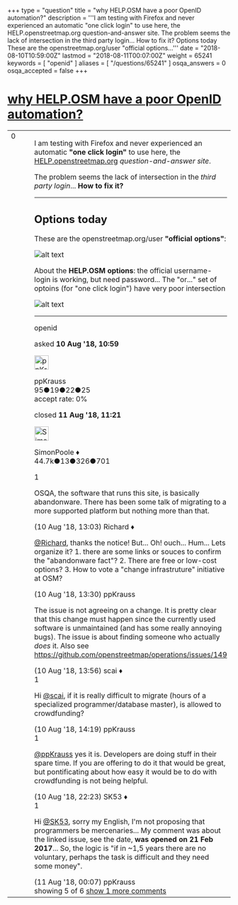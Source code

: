 +++
type = "question"
title = "why HELP.OSM have a poor OpenID automation?"
description = '''I am testing with Firefox and never experienced an automatic &quot;one click login&quot; to use here, the HELP.openstreetmap.org question-and-answer site. The problem seems the lack of intersection in the third party login... How to fix it?  Options today These are the openstreetmap.org/user &quot;official options...'''
date = "2018-08-10T10:59:00Z"
lastmod = "2018-08-11T00:07:00Z"
weight = 65241
keywords = [ "openid" ]
aliases = [ "/questions/65241" ]
osqa_answers = 0
osqa_accepted = false
+++

<div class="headNormal">

# [why HELP.OSM have a poor OpenID automation?](/questions/65241/why-helposm-have-a-poor-openid-automation)

</div>

<div id="main-body">

<div id="askform">

<table id="question-table" style="width:100%;">
<colgroup>
<col style="width: 50%" />
<col style="width: 50%" />
</colgroup>
<tbody>
<tr>
<td style="width: 30px; vertical-align: top"><div class="vote-buttons">
<span id="post-65241-upvote" class="ajax-command post-vote up" rel="nofollow" title="I like this post (click again to cancel)"> </span>
<div id="post-65241-score" class="post-score" title="current number of votes">
0
</div>
<span id="post-65241-downvote" class="ajax-command post-vote down" rel="nofollow" title="I dont like this post (click again to cancel)"> </span> <span id="favorite-mark" class="ajax-command favorite-mark" rel="nofollow" title="mark/unmark this question as favorite (click again to cancel)"> </span>
<div id="favorite-count" class="favorite-count">
&#10;</div>
</div></td>
<td><div id="item-right">
<div class="question-body">
<p>I am testing with Firefox and never experienced an automatic <strong>"one click login"</strong> to use here, the <a href="https://help.openstreetmap.org">HELP.openstreetmap.org</a> <em>question-and-answer site</em>.</p>
<p>The problem seems the lack of intersection in the <em>third party login</em>... <strong>How to fix it?</strong></p>
<hr />
<h2 id="options-today">Options today</h2>
<p>These are the openstreetmap.org/user <strong>"official options"</strong>:</p>
<p><img src="https://help.openstreetmap.org/upfiles/Screenshot-2018-8-10_OpenStreetMap.png" alt="alt text" /></p>
<p>About the <strong>HELP.OSM options</strong>: the official username-login is working, but need password... The "or..." set of optoins (for "one click login") have very poor intersection</p>
<p><img src="https://help.openstreetmap.org/upfiles/Screenshot-2018-8-10_Login_-_OSM_Help.png" alt="alt text" /></p>
<hr />
</div>
<div id="question-tags" class="tags-container tags">
<span class="post-tag tag-link-openid" rel="tag" title="see questions tagged &#39;openid&#39;">openid</span>
</div>
<div id="question-controls" class="post-controls">
&#10;</div>
<div class="post-update-info-container">
<div class="post-update-info post-update-info-user">
<p>asked <strong>10 Aug '18, 10:59</strong></p>
<img src="https://secure.gravatar.com/avatar/6963015ca2c3146e2a2a348b7fcb793b?s=32&amp;d=identicon&amp;r=g" class="gravatar" width="32" height="32" alt="ppKrauss&#39;s gravatar image" />
<p><span>ppKrauss</span><br />
<span class="score" title="95 reputation points">95</span><span title="19 badges"><span class="badge1">●</span><span class="badgecount">19</span></span><span title="22 badges"><span class="silver">●</span><span class="badgecount">22</span></span><span title="25 badges"><span class="bronze">●</span><span class="badgecount">25</span></span><br />
<span class="accept_rate" title="Rate of the user&#39;s accepted answers">accept rate:</span> <span title="ppKrauss has no accepted answers">0%</span></p>
</img>
</div>
<div class="post-update-info post-update-info-edited">
<p><span> closed <strong>11 Aug '18, 11:21</strong> </span></p>
<img src="https://secure.gravatar.com/avatar/ad2513d6f8e3d709d576ace900c12fa5?s=32&amp;d=identicon&amp;r=g" class="gravatar" width="32" height="32" alt="SimonPoole&#39;s gravatar image" />
<p><span>SimonPoole ♦</span><br />
<span class="score" title="44667 reputation points"><span>44.7k</span></span><span title="13 badges"><span class="badge1">●</span><span class="badgecount">13</span></span><span title="326 badges"><span class="silver">●</span><span class="badgecount">326</span></span><span title="701 badges"><span class="bronze">●</span><span class="badgecount">701</span></span></p>
</img>
</div>
</div>
<div id="comments-container-65241" class="comments-container">
<span id="65243"></span>
<div id="comment-65243" class="comment">
<div id="post-65243-score" class="comment-score">
1
</div>
<div class="comment-text">
<p>OSQA, the software that runs this site, is basically abandonware. There has been some talk of migrating to a more supported platform but nothing more than that.</p>
</div>
<div id="comment-65243-info" class="comment-info">
<span class="comment-age">(10 Aug '18, 13:03)</span> <span class="comment-user userinfo">Richard ♦</span>
</div>
</div>
<span id="65244"></span>
<div id="comment-65244" class="comment">
<div id="post-65244-score" class="comment-score">
&#10;</div>
<div class="comment-text">
<p><a href="https://help.openstreetmap.org/users/5/richard">@Richard</a>, thanks the notice! But... Oh! ouch... Hum... Lets organize it? 1. there are some links or souces to confirm the "abandonware fact"? 2. There are free or low-cost options? 3. How to vote a "change infrastruture" initiative at OSM?</p>
</div>
<div id="comment-65244-info" class="comment-info">
<span class="comment-age">(10 Aug '18, 13:30)</span> <span class="comment-user userinfo">ppKrauss</span>
</div>
</div>
<span id="65245"></span>
<div id="comment-65245" class="comment not_top_scorer">
<div id="post-65245-score" class="comment-score">
&#10;</div>
<div class="comment-text">
<p>The issue is not agreeing on a change. It is pretty clear that this change must happen since the currently used software is unmaintained (and has some really annoying bugs). The issue is about finding someone who actually <em>does</em> it. Also see <a href="https://github.com/openstreetmap/operations/issues/149">https://github.com/openstreetmap/operations/issues/149</a></p>
</div>
<div id="comment-65245-info" class="comment-info">
<span class="comment-age">(10 Aug '18, 13:56)</span> <span class="comment-user userinfo">scai ♦</span>
</div>
</div>
<span id="65246"></span>
<div id="comment-65246" class="comment">
<div id="post-65246-score" class="comment-score">
1
</div>
<div class="comment-text">
<p>Hi <a href="https://help.openstreetmap.org/users/158/scai">@scai</a>, if it is really difficult to migrate (hours of a specialized programmer/database master), is allowed to crowdfunding?</p>
</div>
<div id="comment-65246-info" class="comment-info">
<span class="comment-age">(10 Aug '18, 14:19)</span> <span class="comment-user userinfo">ppKrauss</span>
</div>
</div>
<span id="65261"></span>
<div id="comment-65261" class="comment">
<div id="post-65261-score" class="comment-score">
1
</div>
<div class="comment-text">
<p><a href="https://help.openstreetmap.org/users/14889/ppkrauss">@ppKrauss</a> yes it is. Developers are doing stuff in their spare time. If you are offering to do it that would be great, but pontificating about how easy it would be to do with crowdfunding is not being helpful.</p>
</div>
<div id="comment-65261-info" class="comment-info">
<span class="comment-age">(10 Aug '18, 22:23)</span> <span class="comment-user userinfo">SK53 ♦</span>
</div>
</div>
<span id="65262"></span>
<div id="comment-65262" class="comment">
<div id="post-65262-score" class="comment-score">
1
</div>
<div class="comment-text">
<p>Hi <a href="https://help.openstreetmap.org/users/647/sk53">@SK53</a>, sorry my English, I'm not proposing that programmers be mercenaries... My comment was about the linked issue, see the date, <strong>was opened on 21 Feb 2017</strong>... So, the logic is "if in ~1,5 years there are no voluntary, perhaps the task is difficult and they need some money".</p>
</div>
<div id="comment-65262-info" class="comment-info">
<span class="comment-age">(11 Aug '18, 00:07)</span> <span class="comment-user userinfo">ppKrauss</span>
</div>
</div>
</div>
<div id="comment-tools-65241" class="comment-tools">
<span class="comments-showing"> showing 5 of 6 </span> <a href="#" class="show-all-comments-link">show 1 more comments</a>
</div>
<div class="clear">
&#10;</div>
<div id="comment-65241-form-container" class="comment-form-container">
&#10;</div>
<div class="clear">
&#10;</div>
</div></td>
</tr>
</tbody>
</table>

</div>

</div>

